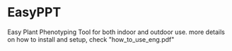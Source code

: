 # EasyPPT
Easy Plant Phenotyping Tool for both indoor and outdoor use.
more details on how to install and setup, check "how_to_use_eng.pdf" 
